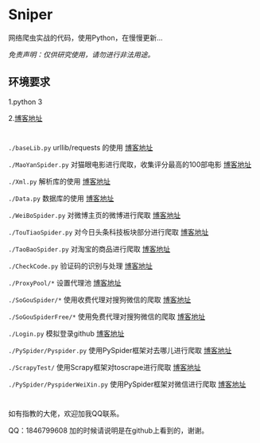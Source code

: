 # Sniper

网络爬虫实战的代码，使用Python，在慢慢更新...

*免责声明：仅供研究使用，请勿进行非法用途。*

## 环境要求

1.python 3

2.[博客地址](http://www.sniper97.cn/index.php/category/note/worm/envirment)

#
`./baseLib.py`   urllib/requests 的使用     [博客地址](http://www.sniper97.cn/index.php/category/note/worm/baselib)

`./MaoYanSpider.py`       对猫眼电影进行爬取，收集评分最高的100部电影  [博客地址](http://www.sniper97.cn/index.php/category/note/worm/maoyan)

`./Xml.py`                解析库的使用                            [博客地址](http://www.sniper97.cn/index.php/category/note/worm/XML)

`./Data.py`               数据库的使用                [博客地址](http://www.sniper97.cn/index.php/category/note/worm/data)

`./WeiBoSpider.py`             对微博主页的微博进行爬取         [博客地址](http://www.sniper97.cn/index.php/category/note/worm/weibo)

`./TouTiaoSpider.py`        对今日头条科技板块部分进行爬取       [博客地址](http://www.sniper97.cn/index.php/category/note/worm/toutiao)

`./TaoBaoSpider.py`       对淘宝的商品进行爬取  [博客地址](http://www.sniper97.cn/index.php/category/note/worm/taobao)

`./CheckCode.py`    验证码的识别与处理       [博客地址](http://www.sniper97.cn/index.php/category/note/worm/checkcode)

`./ProxyPool/*`     设置代理池       [博客地址](http://www.sniper97.cn/index.php/category/note/worm/agent)

`./SoGouSpider/*`   使用收费代理对搜狗微信的爬取    [博客地址](http://www.sniper97.cn/index.php/category/note/worm/sougou)

`./SoGouSpiderFree/*` 使用免费代理对搜狗微信的爬取   [博客地址](http://www.sniper97.cn/index.php/category/note/worm/sou1gou)

`./Login.py`    模拟登录github     [博客地址](http://www.sniper97.cn/index.php/category/note/worm/login)

`./PySpider/Pyspider.py`    使用PySpider框架对去哪儿进行爬取     [博客地址](http://www.sniper97.cn/index.php/category/note/worm/pyspider)

`./ScrapyTest/`    使用Scrapy框架对toscrape进行爬取     [博客地址](http://www.sniper97.cn/index.php/category/note/worm/scrapy)

`./PySpider/PyspiderWeiXin.py`    使用PySpider框架对微信进行爬取     [博客地址](http://www.sniper97.cn/index.php/category/note/worm/pyspider)

#


如有指教的大佬，欢迎加我QQ联系。

QQ：1846799608 加的时候请说明是在github上看到的，谢谢。
